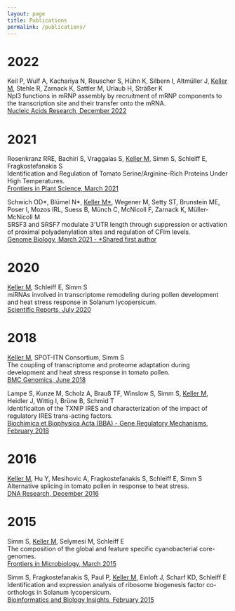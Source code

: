 ```yaml
---
layout: page
title: Publications
permalink: /publications/
---
```


# 2022

Keil P, Wulf A, Kachariya N, Reuscher S, Hühn K, Silbern I, Altmüller J,
<ins>Keller M</ins>, Stehle R, Zarnack K, Sattler M, Urlaub H, Sträßer K <br/>
Npl3 functions in mRNP assembly by recruitment of mRNP components to the
transcription site and their transfer onto the mRNA.<br/>
[Nucleic Acids Research, December 2022](https://doi.org/10.1093/nar/gkac1206)

# 2021

Rosenkranz RRE, Bachiri S, Vraggalas S, <ins>Keller M</ins>, Simm S, Schleiff E,
Fragkostefanakis S <br/> 
Identification and Regulation of Tomato Serine/Arginine-Rich Proteins Under
High Temperatures. <br/>
[Frontiers in Plant Science, March 2021](https://doi.org/10.3389/fpls.2021.645689)

Schwich OD\*, Blümel N\*, <ins>Keller M\*</ins>, Wegener M, Setty ST, Brunstein ME,
Poser I, Mozos IRL, Suess B, Münch C, McNicoll F, Zarnack K, Müller-McNicoll M <br/>
SRSF3 and SRSF7 modulate 3'UTR length through suppression or activation of proximal polyadenylation sites and regulation of CFIm levels. <br/>
[Genome Biology, March 2021 - *Shared first author](https://doi.org/10.1186/s13059-021-02298-y)

# 2020

<ins>Keller M</ins>, Schleiff E, Simm S <br/>
miRNAs involved in transcriptome remodeling during pollen development and
heat stress response in Solanum lycopersicum. <br/>
[Scientific Reports, July 2020](https://doi.org/10.1038/s41598-020-67833-6)

# 2018

<ins>Keller M</ins>, SPOT-ITN Consortium, Simm S <br/>
The coupling of transcriptome and proteome adaptation during development
and heat stress response in tomato pollen. <br/>
[BMC Genomics, June 2018](https://doi.org/10.1186/s12864-018-4824-5)

Lampe S, Kunze M, Scholz A, Brauß TF, Winslow S, Simm S, <ins>Keller M</ins>,
Heidler J, Wittig I, Brüne B, Schmid T <br/>
Identificaiton of the TXNIP IRES and characterization of the impact of
regulatory IRES trans-acting factors. <br/>
[Biochimica et Biophysica Acta (BBA) - Gene Regulatory Mechanisms, February 2018](https://doi.org/10.1016/j.bbagrm.2018.01.010)

# 2016

<ins>Keller M</ins>, Hu Y, Mesihovic A, Fragkostefanakis S, Schleiff E,
Simm S <br/>
Alternative splicing in tomato pollen in response to heat stress. <br/>
[DNA Research, December 2016](https://doi.org/10.1093/dnares/dsw051)

# 2015

Simm S, <ins>Keller M</ins>, Selymesi M, Schleiff E <br/>
The composition of the global and feature specific cyanobacterial
core-genomes. <br/>
[Frontiers in Microbiology, March 2015](https://doi.org/10.3389/fmicb.2015.00219)

Simm S, Fragkostefanakis S, Paul P, <ins>Keller M</ins>, Einloft J,
Scharf KD, Schleiff E <br/>
Identification and expression analysis of ribosome biogenesis factor
co-orthologs in Solanum lycopersicum. <br/>
[Bioinformatics and Biology Insights, February 2015](https://doi.org/10.4137/BBI.S20751)
